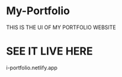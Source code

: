 # My-Portfolio
THIS IS THE UI OF MY PORTFOLIO WEBSITE


# SEE IT LIVE HERE

i-portfolio.netlify.app
